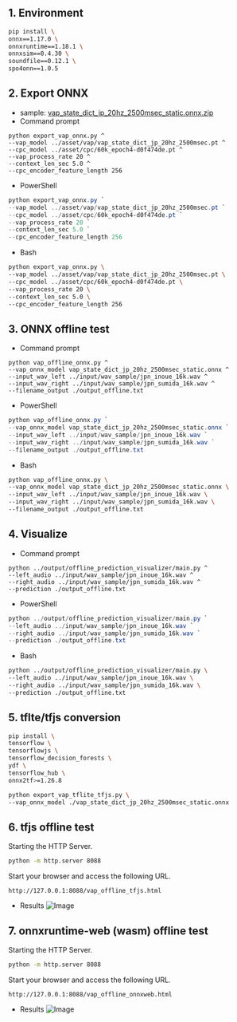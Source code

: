 ## 1. Environment
```bash
pip install \
onnx==1.17.0 \
onnxruntime==1.18.1 \
onnxsim==0.4.30 \
soundfile==0.12.1 \
spo4onn==1.0.5
```

## 2. Export ONNX
- sample: [vap_state_dict_jp_20hz_2500msec_static.onnx.zip](https://github.com/user-attachments/files/19103093/vap_state_dict_jp_20hz_2500msec_static.onnx.zip)
- Command prompt
```shell
python export_vap_onnx.py ^
--vap_model ../asset/vap/vap_state_dict_jp_20hz_2500msec.pt ^
--cpc_model ../asset/cpc/60k_epoch4-d0f474de.pt ^
--vap_process_rate 20 ^
--context_len_sec 5.0 ^
--cpc_encoder_feature_length 256
```
- PowerShell
```powershell
python export_vap_onnx.py `
--vap_model ../asset/vap/vap_state_dict_jp_20hz_2500msec.pt `
--cpc_model ../asset/cpc/60k_epoch4-d0f474de.pt `
--vap_process_rate 20 `
--context_len_sec 5.0 `
--cpc_encoder_feature_length 256
```
- Bash
```bash
python export_vap_onnx.py \
--vap_model ../asset/vap/vap_state_dict_jp_20hz_2500msec.pt \
--cpc_model ../asset/cpc/60k_epoch4-d0f474de.pt \
--vap_process_rate 20 \
--context_len_sec 5.0 \
--cpc_encoder_feature_length 256
```

## 3. ONNX offline test
- Command prompt
```shell
python vap_offline_onnx.py ^
--vap_onnx_model vap_state_dict_jp_20hz_2500msec_static.onnx ^
--input_wav_left ../input/wav_sample/jpn_inoue_16k.wav ^
--input_wav_right ../input/wav_sample/jpn_sumida_16k.wav ^
--filename_output ./output_offline.txt
```
- PowerShell
```powershell
python vap_offline_onnx.py `
--vap_onnx_model vap_state_dict_jp_20hz_2500msec_static.onnx `
--input_wav_left ../input/wav_sample/jpn_inoue_16k.wav `
--input_wav_right ../input/wav_sample/jpn_sumida_16k.wav `
--filename_output ./output_offline.txt
```
- Bash
```bash
python vap_offline_onnx.py \
--vap_onnx_model vap_state_dict_jp_20hz_2500msec_static.onnx \
--input_wav_left ../input/wav_sample/jpn_inoue_16k.wav \
--input_wav_right ../input/wav_sample/jpn_sumida_16k.wav \
--filename_output ./output_offline.txt
```

## 4. Visualize
- Command prompt
```shell
python ../output/offline_prediction_visualizer/main.py ^
--left_audio ../input/wav_sample/jpn_inoue_16k.wav ^
--right_audio ../input/wav_sample/jpn_sumida_16k.wav ^
--prediction ./output_offline.txt
```
- PowerShell
```powershell
python ../output/offline_prediction_visualizer/main.py `
--left_audio ../input/wav_sample/jpn_inoue_16k.wav `
--right_audio ../input/wav_sample/jpn_sumida_16k.wav `
--prediction ./output_offline.txt
```
- Bash
```bash
python ../output/offline_prediction_visualizer/main.py \
--left_audio ../input/wav_sample/jpn_inoue_16k.wav \
--right_audio ../input/wav_sample/jpn_sumida_16k.wav \
--prediction ./output_offline.txt
```

## 5. tflte/tfjs conversion
```bash
pip install \
tensorflow \
tensorflowjs \
tensorflow_decision_forests \
ydf \
tensorflow_hub \
onnx2tf>=1.26.8
```
```bash
python export_vap_tflite_tfjs.py \
--vap_onnx_model ./vap_state_dict_jp_20hz_2500msec_static.onnx
```

## 6. tfjs offline test
Starting the HTTP Server.
```bash
python -m http.server 8088
```
Start your browser and access the following URL.
```
http://127.0.0.1:8088/vap_offline_tfjs.html
```
- Results
![Image](https://github.com/user-attachments/assets/b1e02b93-9c9c-496b-807e-0f1ba3de8c52)

## 7. onnxruntime-web (wasm) offline test
Starting the HTTP Server.
```bash
python -m http.server 8088
```
Start your browser and access the following URL.
```
http://127.0.0.1:8088/vap_offline_onnxweb.html
```
- Results
![Image](https://github.com/user-attachments/assets/6443816c-bd42-4bff-9096-1a29152d672c)
